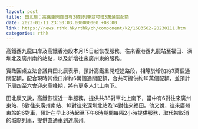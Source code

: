 ```yaml
---
layout: post
title: 田北辰：高鐵重開首日有38對列車並可增3萬通關配額
date: 2023-01-11 23:50:03.000000000 +08:00
link: https://news.rthk.hk/rthk/ch/component/k2/1683502-20230111.htm
categories: rthk
---
```


高鐵西九龍口岸及高鐵香港段本月15日起恢復服務，往來​香港西九龍站至福田、深圳北及廣州南的站點，以及新增往來廣州東的服務。

實政圓桌立法會議員田北辰表示，預計高鐵重開短途路段，相等於增加約3萬個通關配額，配合現時其他口岸約6萬個通關配額，合共可提供約10萬個配額，並預計下周四至六會迎來高峰期，將有更多人北上南下。

田北辰又說，高鐵恢復近一半服務，提供共38對車北上南下，當中有6對往來廣州東站、8對往來廣州南站、10對往來深圳北站及14對往來福田。他又說，往來廣州東站的6對車，預計在早上8時起至下午6時期間每隔2小時提供服務，取代被取消的城際列車，提供直通車到達廣州。

